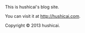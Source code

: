 This is hushicai's blog site.

You can visit it at http://hushicai.com.

Copyright © 2013 hushicai.
